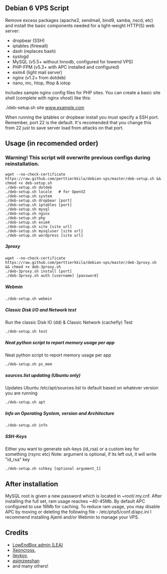 ## Debian 6 VPS Script

Remove excess packages (apache2, sendmail, bind9, samba, nscd, etc) and install the basic components needed for a light-weight HTTP(S) web server:

 - dropbear (SSH)
 - iptables (firewall)
 - dash (replaces bash)
 - syslogd
 - MySQL (v5.5+ without Innodb, configured for lowend VPS)
 - PHP-FPM (v5.3+ with APC installed and configured)
 - exim4 (light mail server)
 - nginx (v1.2+ from dotdeb)
 - nano, mc, htop, iftop & iotop

Includes sample nginx config files for PHP sites. You can create a basic site shell (complete with nginx vhost) like this:

./deb-setup.sh site www.example.com

When running the iptables or dropbear install you must specify a SSH port. Remember, port 22 is the default. It's recomended that you change this from 22 just to save server load from attacks on that port.

## Usage (in recomended order)

### Warning! This script will overwrite previous configs during reinstallation.

	wget --no-check-certificate https://raw.github.com/perttierkkila/debian-vps/master/deb-setup.sh && chmod +x deb-setup.sh
	./deb-setup.sh dotdeb
	./deb-setup.sh locale 	# for OpenVZ
	./deb-setup.sh system
	./deb-setup.sh dropbear [port]
	./deb-setup.sh iptables [port]
	./deb-setup.sh mysql
	./deb-setup.sh nginx
	./deb-setup.sh php
	./deb-setup.sh exim4
	./deb-setup.sh site [site url]
	./deb-setup.sh mysqluser [site url]
	./deb-setup.sh wordpress [site url]

##### 3proxy

	wget --no-check-certificate https://raw.github.com/perttierkkila/debian-vps/master/deb-3proxy.sh && chmod +x deb-3proxy.sh
	./deb-3proxy.sh install [port]
	./deb-3proxy.sh auth [username] [password]

##### Webmin

	./deb-setup.sh webmin

##### Classic Disk I/O and Network test

Run the classic Disk IO (dd) & Classic Network (cachefly) Test

	./deb-setup.sh test

##### Neat python script to report memory usage per app

Neat python script to report memory usage per app

	./deb-setup.sh ps_mem

##### sources.list updating (Ubuntu only)

Updates Ubuntu /etc/apt/sources.list to default based on whatever version you are running

	./deb-setup.sh apt

##### Info on Operating System, version and Architecture

	./deb-setup.sh info

##### SSH-Keys

Either you want to generate ssh-keys (id_rsa) or a custom key for something (rsync etc)
Note: argument is optional, if its left out, it will write "id_rsa" key

	./deb-setup.sh sshkey [optional argument_1]
    
## After installation

MySQL root is given a new password which is located in ~root/.my.cnf.
After installing the full set, ram usage reaches ~40-45Mb.
By default APC configured to use 16Mb for caching.
To reduce ram usage, you may disable APC by moving or deleting the following file - /etc/php5/conf.d/apc.ini
I recommend installing Ajenti and/or Webmin to manage your VPS.

## Credits

- [LowEndBox admin (LEA)](https://github.com/lowendbox/lowendscript)
- [Xeoncross](https://github.com/Xeoncross/lowendscript),
- [ilevkov](https://github.com/ilevkov/lowendscript),
- [asimzeeshan](https://github.com/asimzeeshan)
- and many others!

